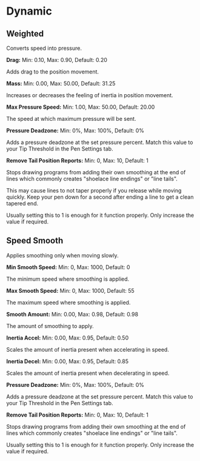 # Dynamic

## Weighted

Converts speed into pressure.

**Drag:** Min: 0.10, Max: 0.90, Default: 0.20

Adds drag to the position movement.

**Mass:** Min: 0.00, Max: 50.00, Default: 31.25

Increases or decreases the feeling of inertia in position movement.

**Max Pressure Speed:** Min: 1.00, Max: 50.00, Default: 20.00

The speed at which maximum pressure will be sent.

**Pressure Deadzone:** Min: 0%, Max: 100%, Default: 0%

Adds a pressure deadzone at the set pressure percent. Match this value to your Tip Threshold in the Pen Settings tab.

**Remove Tail Position Reports:** Min: 0, Max: 10, Default: 1

Stops drawing programs from adding their own smoothing at the end of lines which commonly creates "shoelace line endings" or "line tails".

This may cause lines to not taper properly if you release while moving quickly. Keep your pen down for a second after ending a line to get a clean tapered end.

Usually setting this to 1 is enough for it function properly. Only increase the value if required.

## Speed Smooth

Applies smoothing only when moving slowly.

**Min Smooth Speed:** Min: 0, Max: 1000, Default: 0

The minimum speed where smoothing is applied.

**Max Smooth Speed:** Min: 0, Max: 1000, Default: 55

The maximum speed where smoothing is applied.

**Smooth Amount:** Min: 0.00, Max: 0.98, Default: 0.98

The amount of smoothing to apply.

**Inertia Accel:** Min: 0.00, Max: 0.95, Default: 0.50

Scales the amount of inertia present when accelerating in speed.

**Inertia Decel:** Min: 0.00, Max: 0.95, Default: 0.85

Scales the amount of inertia present when decelerating in speed.

**Pressure Deadzone:** Min: 0%, Max: 100%, Default: 0%

Adds a pressure deadzone at the set pressure percent. Match this value to your Tip Threshold in the Pen Settings tab.

**Remove Tail Position Reports:** Min: 0, Max: 10, Default: 1

Stops drawing programs from adding their own smoothing at the end of lines which commonly creates "shoelace line endings" or "line tails".

Usually setting this to 1 is enough for it function properly. Only increase the value if required.